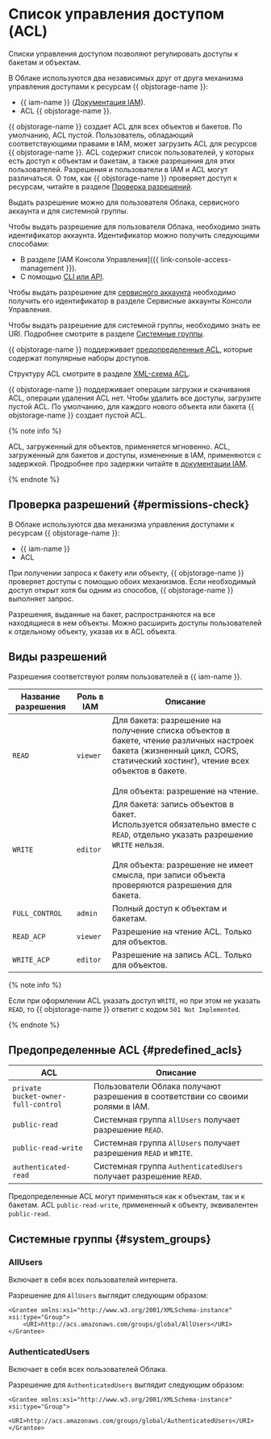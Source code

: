 # Список управления доступом (ACL)

Списки управления доступом позволяют регулировать доступы к бакетам и объектам.

В Облаке используются два независимых друг от друга механизма управления доступами к ресурсам {{ objstorage-name }}:

- {{ iam-name }} ([Документация IAM](../../iam/concepts/index.md)).
- ACL {{ objstorage-name }}.

{{ objstorage-name }} создает ACL для всех объектов и бакетов. По умолчанию, ACL пустой. Пользователь, обладающий соответствующими правами в IAM, может загрузить ACL для ресурсов {{ objstorage-name }}. ACL содержит список пользователей, у которых есть доступ к объектам и бакетам, а также разрешения для этих пользователей. Разрешения и пользователи в IAM и ACL могут различаться. О том, как {{ objstorage-name }} проверяет доступ к ресурсам, читайте в разделе [Проверка разрешений](#permissions-check).

Выдать разрешение можно для пользователя Облака, сервисного аккаунта и для системной группы.

Чтобы выдать разрешение для пользователя Облака, необходимо знать идентификатор аккаунта. Идентификатор можно получить следующими способами:

- В разделе [IAM Консоли Управления]({{ link-console-access-management }}).
- С помощью [CLI или API](../../iam/operations/users/get.md).

Чтобы выдать разрешение для [сервисного аккаунта](../../iam/concepts/users/service-accounts) необходимо получить его идентификатор в разделе Сервисные аккаунты Консоли Управления.

Чтобы выдать разрешение для системной группы, необходимо знать ее URI. Подробнее смотрите в разделе [Системные группы](#system_groups).

{{ objstorage-name }} поддерживает [предопределенные ACL](#predefined_acls), которые содержат популярные наборы доступов.

Структуру ACL смотрите в разделе [XML-схема ACL](../s3/api-ref/acl/xmlscheme.md).

{{ objstorage-name }} поддерживает операции загрузки и скачивания ACL, операции удаления ACL нет. Чтобы удалить все доступы, загрузите пустой ACL. По умолчанию, для каждого нового объекта или бакета {{ objstorage-name }} создает пустой ACL.

{% note info %}

ACL, загруженный для объектов, применяется мгновенно. ACL, загруженный для бакетов и доступы, измененные в IAM, применяются с задержкой. Продробнее про задержки читайте в [документации IAM](../../iam/concepts/access-control/index.md).

{% endnote %}


## Проверка разрешений {#permissions-check}

В Облаке используются два механизма управления доступами к ресурсам {{ objstorage-name }}:

- {{ iam-name }}
- ACL

При получении запроса к бакету или объекту, {{ objstorage-name }} проверяет доступы с помощью обоих механизмов. Если необходимый доступ открыт хотя бы одним из способов, {{ objstorage-name }} выполняет запрос.

Разрешения, выданные на бакет, распространяются на все находящиеся в нем объекты.  Можно расширить доступы пользователей к отдельному объекту, указав их в ACL объекта.

## Виды разрешений

Разрешения соответствуют ролям пользователей в {{ iam-name }}.

Название разрешения | Роль в IAM | Описание
--------------------|------------|--------
`READ` | `viewer` | Для бакета: разрешение на получение списка объектов в бакете, чтение различных настроек бакета (жизненный цикл, CORS, статический хостинг), чтение всех объектов в бакете.<br/><br/>Для объекта: разрешение на чтение.
`WRITE` | `editor` | Для бакета: запись объектов в бакет.<br/>Используется обязательно вместе с `READ`, отдельно указать разрешение `WRITE` нельзя.<br/><br/>Для объекта: разрешение не имеет смысла, при записи объекта проверяются разрешения для бакета.
`FULL_CONTROL` | `admin` | Полный доступ к объектам и бакетам.
`READ_ACP` | `viewer` | Разрешение на чтение ACL. Только для объектов.
`WRITE_ACP` | `editor` | Разрешение на запись ACL. Только для объектов.

{% note info %}

Если при оформлении ACL указать доступ `WRITE`, но при этом не указать `READ`, то {{ objstorage-name }} ответит с кодом `501 Not Implemented`.

{% endnote %}

## Предопределенные ACL {#predefined_acls}

ACL | Описание
----|---------
`private`<br/>`bucket-owner-full-control` | Пользователи Облака получают разрешения в соответствии со своими ролями в IAM.
`public-read` | Системная группа `AllUsers` получает разрешение `READ`.
`public-read-write` | Системная группа `AllUsers` получает разрешения `READ` и `WRITE`.
`authenticated-read` | Системная группа `AuthenticatedUsers` получает разрешение `READ`.

Предопределенные ACL могут применяться как к объектам, так и к бакетам. ACL `public-read-write`, примененный к объекту, эквивалентен `public-read`.

## Системные группы {#system_groups}

### AllUsers

Включает в себя всех пользователей интернета.

Разрешение для `AllUsers` выглядит следующим образом:

```
<Grantee xmlns:xsi="http://www.w3.org/2001/XMLSchema-instance" xsi:type="Group">
    <URI>http://acs.amazonaws.com/groups/global/AllUsers</URI>
</Grantee>
```

### AuthenticatedUsers

Включает в себя всех пользователей Облака.

Разрешение для `AuthenticatedUsers` выглядит следующим образом:

```
<Grantee xmlns:xsi="http://www.w3.org/2001/XMLSchema-instance" xsi:type="Group">
    <URI>http://acs.amazonaws.com/groups/global/AuthenticatedUsers</URI>
</Grantee>
```

